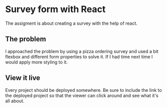 # Survey form with React

The assigment is about creating a survey with the help of react.

## The problem

I approached the problem by using a pizza ordering survey and used a bit flexbox and different form properties to solve it. If I had time next time I would apply more styling to it.

## View it live

Every project should be deployed somewhere. Be sure to include the link to the deployed project so that the viewer can click around and see what it's all about.

